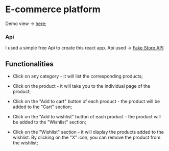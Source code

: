 # E-commerce platform

Demo view -> [here](https://rengo-shop.netlify.app);

### Api

I used a simple free Api to create this react app.
Api used -> [Fake Store API](https://fakestoreapi.com/)

## Functionalities

- Click on any category - it will list the corresponding products;

- Click on the product - it will take you to the individual page of the product;

- Click on the "Add to cart" button of each product - the product will be added to the "Cart" section;

- Click on the "Add to wishlist" button of each product - the product will be added to the "Wishlist" section;

- Click on the "Wishlist" section - it will display the products added to the wishlist. By clicking on the "X" icon, you can remove the product from the wishlist;
